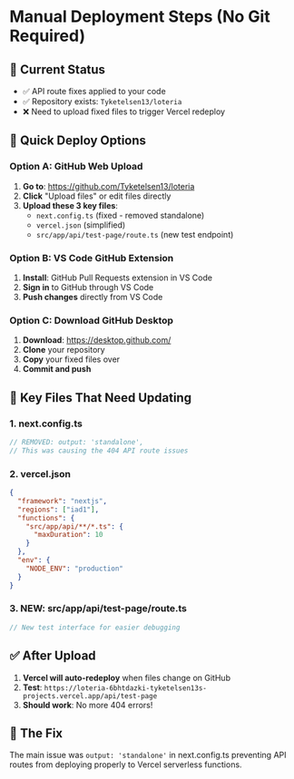 # Manual Deployment Steps (No Git Required)

## 🎯 Current Status
- ✅ API route fixes applied to your code
- ✅ Repository exists: `Tyketelsen13/loteria`
- ❌ Need to upload fixed files to trigger Vercel redeploy

## 🚀 Quick Deploy Options

### Option A: GitHub Web Upload
1. **Go to**: https://github.com/Tyketelsen13/loteria
2. **Click** "Upload files" or edit files directly
3. **Upload these 3 key files**:
   - `next.config.ts` (fixed - removed standalone)
   - `vercel.json` (simplified)
   - `src/app/api/test-page/route.ts` (new test endpoint)

### Option B: VS Code GitHub Extension
1. **Install**: GitHub Pull Requests extension in VS Code
2. **Sign in** to GitHub through VS Code
3. **Push changes** directly from VS Code

### Option C: Download GitHub Desktop
1. **Download**: https://desktop.github.com/
2. **Clone** your repository
3. **Copy** your fixed files over
4. **Commit and push**

## 📁 Key Files That Need Updating

### 1. next.config.ts
```typescript
// REMOVED: output: 'standalone',
// This was causing the 404 API route issues
```

### 2. vercel.json
```json
{
  "framework": "nextjs",
  "regions": ["iad1"],
  "functions": {
    "src/app/api/**/*.ts": {
      "maxDuration": 10
    }
  },
  "env": {
    "NODE_ENV": "production"
  }
}
```

### 3. NEW: src/app/api/test-page/route.ts
```typescript
// New test interface for easier debugging
```

## ✅ After Upload
1. **Vercel will auto-redeploy** when files change on GitHub
2. **Test**: `https://loteria-6bhtdazki-tyketelsen13s-projects.vercel.app/api/test-page`
3. **Should work**: No more 404 errors!

## 🎯 The Fix
The main issue was `output: 'standalone'` in next.config.ts preventing API routes from deploying properly to Vercel serverless functions.
